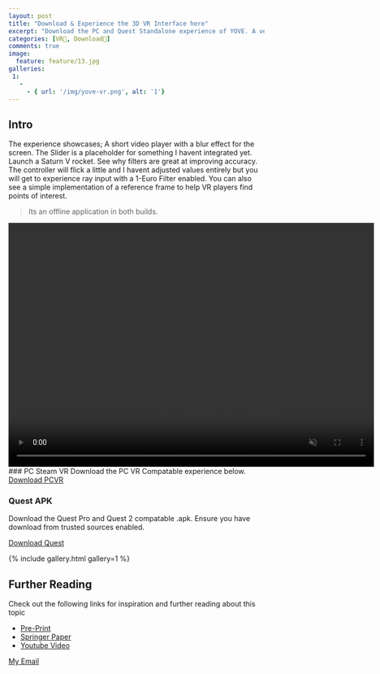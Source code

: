 ```yaml
---
layout: post
title: "Download & Experience the 3D VR Interface here"
excerpt: "Download the PC and Quest Standalone experience of YOVE. A very small single world experience that showcases some VR experiments completed during the PhD. Launch a rocket too. Your Own Virtual Environment"
categories: [VR🥽, Download🔻]
comments: true
image:
  feature: feature/13.jpg
galleries:
 1:
   -
     - { url: '/img/yove-vr.png', alt: '1'}
---
```


## Intro
The experience showcases;
A short video player with a blur effect for the screen. The Slider is a placeholder for something I havent integrated yet. Launch a Saturn V rocket. See why filters are great at improving accuracy. The controller will flick a little and I havent adjusted values entirely but you will get to experience ray input with a 1-Euro Filter enabled. You can also see a simple implementation of a reference frame to help VR players find points of interest. 

> Its an offline application in both builds.  

<video id="videoElement" width="720" height="480" playsinline autoplay muted loop>
      <source src="{{ site.url }}/img/yove-vr.mp4" type="video/mp4">
      Your browser does not support the video tag.
</video>
### PC Steam VR 
Download the PC VR Compatable experience below.

<div markdown="0"><a href="https://drive.google.com/file/d/12H8ig6VHB-xfK5jMU2KUZYuKxU-UOFOu/view?usp=sharing" class="btn btn-success" download >Download PCVR</a></div>

### Quest APK 
Download the Quest Pro and Quest 2 compatable .apk. Ensure you have download from trusted sources enabled. 

<div markdown="0"><a href="https://drive.google.com/file/d/1a3d-kjpbjUMr74AmUbnhwgbjU7NUtXv4/view?usp=sharing" class="btn btn-success" download >Download Quest</a></div>


{% include gallery.html  gallery=1 %}


## Further Reading
Check out the following links for inspiration and further reading about this topic
* [Pre-Print](https://arxiv.org/abs/2304.10541)
* [Springer Paper](https://link.springer.com/chapter/10.1007/978-3-031-35634-6_2)
* [Youtube Video](https://youtu.be/3NhJOPAUMCs)


<a href="#" id="emailclick" onclick="replace_email()">My Email</a>

<!-- SCRIPTS HERE -->
<script>
var email;

function add_mailto() {
  const elem = document.getElementById("emailclick");
  elem.href = `mailto:${email}`;
}

function replace_email() {
  // spam prevention
  const domain = "cjgstudio.com";
  const name = [16, 28, 1, 1, 26, 22];
  const xor_with = 115;
  let constructed = "";
  name.forEach(function(i) {
    constructed += String.fromCharCode(i ^ xor_with);
  })
  email = `${constructed}@${domain}`;
  const elem = document.getElementById("emailclick");
  elem.text = email;

  window.setTimeout(add_mailto, 100);
}
</script>